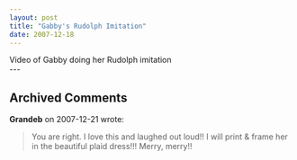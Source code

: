 ```yaml
---
layout: post
title: "Gabby's Rudolph Imitation"
date: 2007-12-18
---
```


<div id="rudolph">Video of Gabby doing her Rudolph imitation</div>
<script type="text/javascript"> var so = new SWFObject("http://i170.photobucket.com/player.swf?file=http://vid170.photobucket.com/albums/u252/mjpalad/P1010521.flv", "rudolph", "430", "389", "8", "#EDEBDA"); so.write("rudolph"); </script>
---

## Archived Comments

**Grandeb** on 2007-12-21 wrote:

> You are right.  I love this and laughed out loud!!  I will print & frame her in the beautiful plaid dress!!!  Merry, merry!!

